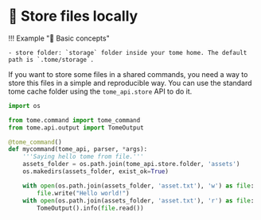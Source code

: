 # 🔐 Store files locally

!!! Example "📝 Basic concepts"

    - store folder: `storage` folder inside your tome home. The default path is `.tome/storage`.

If you want to store some files in a shared commands, you need a way to store this files in a simple and reproducible way. You can use the standard tome cache folder using the `tome_api.store` API to do it.

```python
import os

from tome.command import tome_command
from tome.api.output import TomeOutput

@tome_command()
def mycommand(tome_api, parser, *args):
    '''Saying hello tome from file.'''
    assets_folder = os.path.join(tome_api.store.folder, 'assets')
    os.makedirs(assets_folder, exist_ok=True)

    with open(os.path.join(assets_folder, 'asset.txt'), 'w') as file:
        file.write("Hello world!")
    with open(os.path.join(assets_folder, 'asset.txt'), 'r') as file:
        TomeOutput().info(file.read())
```

